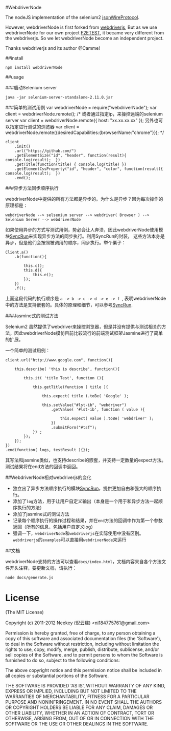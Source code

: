 #WebdriverNode 

The nodeJS implementation of the selenium2 [jsonWireProtocol](https://code.google.com/p/selenium/wiki/JsonWireProtocol).

However, webdriverNode is first forked from [webdriverjs](https://github.com/Camme/webdriverjs), But as we use webdriverNode for our own project [F2ETEST](https://github.com/neekey/f2etest), it became very different from the webdriverjs. So we let webdriverNode become an independent project.

Thanks webdriverjs and its author @Camme!

##install

`npm install webdriverNode`

##usage

###启动Selenium server

    java -jar selenium-server-standalone-2.11.0.jar

###简单的测试用例
    var webdriverNode = require("webdriverNode");
    var client = webdriverNode.remote();
    /* 
    或者通过指定ip，来操控远端的selenium server
    var client = webdriverNode.remote({
        host: "xx.xx.xx.xx"
        });
    另外也可以指定进行测试的浏览器
    var client = webdriverNode.remote({desiredCapabilities:{browserName:"chrome"}});
    */

    client
        .init()
        .url("https://github.com/")
        .getElementSize("id", "header", function(result){ console.log(result);  })
        .getTitle(function(title) { console.log(title) })
        .getElementCssProperty("id", "header", "color", function(result){ console.log(result);  })
        .end(); 

###异步方法同步顺序执行

webdriverNode中提供的所有方法都是异步的。为什么是异步？因为每次操作的原理都是：

`webdriverNode --> selsenium server --> webdriver( Browser ) --> Selenium Server --> webdriverNode
`

如果使用异步的方式写测试用例，势必会让人奔溃，因此webdriverNode使用模块[SyncRun](https://github.com/neekey/SyncRun)来实现异步方法的同步执行。利用SyncRun的封装，
这些方法本身是异步，但是他们会按照被调用的顺序，同步执行。举个栗子：

    Client.a()
        .b(function(){
            
        	this.c();
        	this.d({
        		this.e();
        	});
        })
        .f();
        
上面这段代码的执行顺序是 `a -> b -> c -> d -> e -> f `, 表明webdriverNode中的方法是支持嵌套的。具体的原理和细节，可以参考[SyncRun](https://github.com/neekey/syncrun).

###Jasmine式的测试方法

Selenium2 虽然提供了webdriver来操控浏览器，但是并没有提供与测试相关的方法，因此webdriverNode模仿目前比较流行的前端测试框架Jasmine进行了简单的扩展。

一个简单的测试用例：

    client.url("http://www.google.com", function(){
        
        this.describe( 'this is describe', function(){

            this.it( 'title Test', function (){

                this.getTitle(function ( title ){

                    this.expect( title ).toBe( 'Google' );

                    this.setValue("#lst-ib", "webdriver")
                        .getValue( '#lst-ib', function ( value ){

                            this.expect( value ).toBe( 'webdriver' );
                        })
                        .submitForm("#tsf");
                }) ;
            });
        });
    })
    .end(function( logs, testResult ){});
    
其写法和jasmine类似，也支持describe的嵌套，并支持一定数量的expect方法。测试结果将在end方法的回调中返回。

##WebdriverNode相对webdriverjs的变化

* 独立出了异步方法顺序执行的模块[SyncRun](https://github.com/neekey/syncRun)，提供更加自由和强大的顺序执行。
* 添加了`log`方法，用于让用户自定义输出（本身是一个用于和异步方法一起顺序执行的方法）
* 添加了jasmine式的测试方法
* 记录每个顺序执行的操作过程和结果，并在`end`方法的回调中作为第一个参数返回（所有的信息，包括用户自定义log）
* 强调一下，`webdriverNode`和`webdriverjs`在实际使用中没有区别。`webdriverjs`的`examples`可以直接用`webdriverNode`来运行

##文档

webdriverNode支持的方法可以查看`docs/index.html`，文档内容来自各个方法文件开头注释，要更新文档，请执行：

    node docs/generate.js
    
# License 

(The MIT License)

Copyright (c) 2011-2012 Neekey (倪云建) &lt;ni184775761@gmail.com&gt;

Permission is hereby granted, free of charge, to any person obtaining
a copy of this software and associated documentation files (the
'Software'), to deal in the Software without restriction, including
without limitation the rights to use, copy, modify, merge, publish,
distribute, sublicense, and/or sell copies of the Software, and to
permit persons to whom the Software is furnished to do so, subject to
the following conditions:

The above copyright notice and this permission notice shall be
included in all copies or substantial portions of the Software.

THE SOFTWARE IS PROVIDED 'AS IS', WITHOUT WARRANTY OF ANY KIND,
EXPRESS OR IMPLIED, INCLUDING BUT NOT LIMITED TO THE WARRANTIES OF
MERCHANTABILITY, FITNESS FOR A PARTICULAR PURPOSE AND NONINFRINGEMENT.
IN NO EVENT SHALL THE AUTHORS OR COPYRIGHT HOLDERS BE LIABLE FOR ANY
CLAIM, DAMAGES OR OTHER LIABILITY, WHETHER IN AN ACTION OF CONTRACT,
TORT OR OTHERWISE, ARISING FROM, OUT OF OR IN CONNECTION WITH THE
SOFTWARE OR THE USE OR OTHER DEALINGS IN THE SOFTWARE.